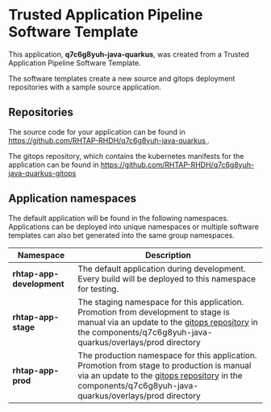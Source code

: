 # Trusted Application Pipeline Software Template

This application, **q7c6g8yuh-java-quarkus**, was created from a Trusted Application Pipeline Software Template.

The software templates create a new source and gitops deployment repositories with a sample source application. 

## Repositories

The source code for your application can be found in [https://github.com/RHTAP-RHDH/q7c6g8yuh-java-quarkus ](https://github.com/RHTAP-RHDH/q7c6g8yuh-java-quarkus ).
 
The gitops repository, which contains the kubernetes manifests for the application can be found in 
[https://github.com/RHTAP-RHDH/q7c6g8yuh-java-quarkus-gitops ](https://github.com/RHTAP-RHDH/q7c6g8yuh-java-quarkus-gitops ) 

## Application namespaces 

The default application will be found in the following namespaces. Applications can be deployed into unique namespaces or multiple software templates can also bet generated into the same group namespaces.  

|  Namespace   |  Description   |  
| -------- | -------- |   
| **rhtap-app-development** | The default application during development. Every build will be deployed to this namespace for testing. | 
| **rhtap-app-stage** | The staging namespace for this application. Promotion from development to stage is manual via an update to the [gitops repository](https://github.com/RHTAP-RHDH/q7c6g8yuh-java-quarkus-gitops ) in the components/q7c6g8yuh-java-quarkus/overlays/prod directory |  
| **rhtap-app-prod** | The production namespace for this application. Promotion from stage to production is manual via an update to the [gitops repository](https://github.com/RHTAP-RHDH/q7c6g8yuh-java-quarkus-gitops ) in the components/q7c6g8yuh-java-quarkus/overlays/prod directory | 